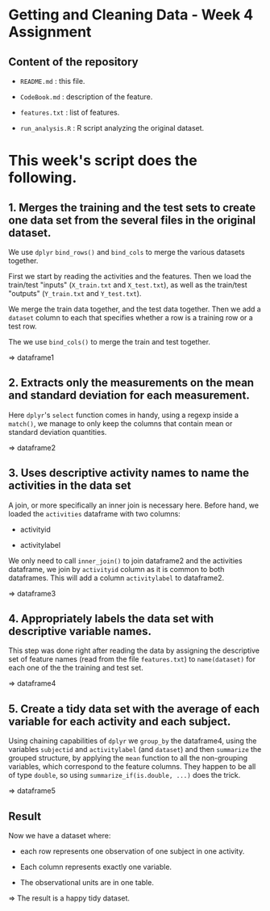 # Getting and Cleaning Data - Week 4 Assignment


## Content of the repository


* `README.md` : this file.

* `CodeBook.md` : description of the feature.

* `features.txt` : list of features.

* `run_analysis.R` : R script analyzing the original dataset.


# This week's script does the following.

## 1. Merges the training and the test sets to create one data set from the several files in the original dataset.
We use `dplyr` `bind_rows()` and `bind_cols` to merge the various datasets together.

First we start by reading the activities and the features.
Then we load the train/test "inputs" (`X_train.txt` and `X_test.txt`),
as well as the train/test "outputs" (`Y_train.txt` and `Y_test.txt`).

We merge the train data together, and the test data together.
Then we add a `dataset` column to each that specifies whether a row is 
a training row or a test row.

The we use `bind_cols()` to merge the train and test together.

=> dataframe1


## 2. Extracts only the measurements on the mean and standard deviation for each measurement.
Here `dplyr`'s `select` function comes in handy, using a regexp inside
a `match()`, we manage to only keep the columns that contain mean or
standard deviation quantities.

=> dataframe2


## 3. Uses descriptive activity names to name the activities in the data set
A join, or more specifically an inner join is necessary here.
Before hand, we loaded the `activities` dataframe with two columns: 

* activityid

* activitylabel

We only need to call `inner_join()` to join dataframe2 and the activities
dataframe, we join by `activityid` column as it is common to both dataframes. 
This will add a column `activitylabel` to dataframe2.

=> dataframe3


## 4. Appropriately labels the data set with descriptive variable names.
This step was done right after reading the data by assigning the descriptive
set of feature names (read from the file `features.txt`) to `name(dataset)`
for each one of the the training and test set.

=> dataframe4


## 5. Create a tidy data set with the average of each variable for each activity and each subject.
Using chaining capabilities of `dplyr` we `group_by` the dataframe4, 
using the variables `subjectid` and `activitylabel` (and `dataset`)
and then `summarize` the grouped structure, by applying the `mean`
function to all the non-grouping variables, which correspond to the 
feature columns. They happen to be all of type `double`, so using
`summarize_if(is.double, ...)` does the trick.

=> dataframe5


## Result
Now we have a dataset where:

* each row represents one observation of one subject in one activity.

* Each column represents exactly one variable.

* The observational units are in one table.

=> The result is a happy tidy dataset.
